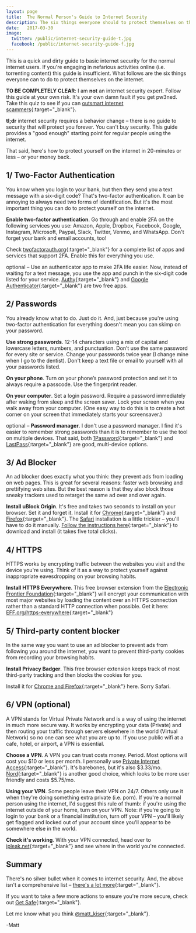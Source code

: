 ```yaml
---
layout: page
title:  The Normal Person's Guide to Internet Security
description: The six things everyone should to protect themselves on the internet. 
date:   2017-03-30
image:
  twitter: /public/internet-security-guide-t.jpg
  facebook: /public/internet-security-guide-f.jpg
---
```


This is a quick and dirty guide to basic internet security for the normal internet users. If you're engaging in nefarious activities online (i.e. torrenting content) this guide is insufficient. What follows are the six things everyone can to do to protect themselves on the internet.

**TO BE COMPLETELY CLEAR**: I am **not** an internet security expert. Follow this guide at your own risk. It's your own damn fault if you get pw3ned. Take this quiz to see if you can [outsmart internet scammers](https://www.opendns.com/phishing-quiz/){:target="_blank"}. 

**tl;dr** internet security requires a behavior change – there is no guide to security that will protect you forever. You can't buy security. This guide provides a "good enough" starting point for regular people using the internet.

That said, here's how to protect yourself on the internet in 20-minutes or less – or your money back. 

## 1/ Two-Factor Authentication

You know when you login to your bank, but then they send you a text message with a six-digit code? That's two-factor authentication. It can be annoying to always need two forms of identification. But it's the most important thing you can do to protect yourself on the internet. 

**Enable two-factor authentication**. Go through and enable 2FA on the following services you use: Amazon, Apple, Dropbox, Facebook, Google, Instagram, Microsoft, Paypal, Slack, Twitter, Venmo, and WhatsApp. Don't forget your bank and email accounts, too!

Check [twofactorauth.org](https://twofactorauth.org/){:target="_blank"} for a complete list of apps and services that support 2FA. Enable this for everything you use.

optional – Use an authenticator app to make 2FA life easier. Now, instead of waiting for a text message, you use the app and punch in the six-digit code listed for your service. [Authy](https://www.authy.com/tutorials/){:target="_blank"} and [Google Authenticator](https://support.google.com/accounts/answer/1066447?hl=en){:target="_blank"} are two free apps. 

## 2/ Passwords

You already know what to do. Just do it. And, just because you're using two-factor authentication for everything doesn't mean you can skimp on your password. 

**Use strong passwords**. 12-14 characters using a mix of capital and lowercase letters, numbers, and punctuation. Don’t use the same password for every site or service. Change your passwords twice year (I change mine when I go to the dentist). Don't keep a text file or email to yourself with all your passwords listed.

**On your phone**. Turn on your phone’s password protection and set it to always require a passcode. Use the fingerprint reader.

**On your computer**. Set a login password. Require a password immediately after waking from sleep and the screen saver. Lock your screen when you walk away from your computer. (One easy way to do this is to create a hot corner on your screen that immediately starts your screensaver.)

optional – **Password manager**. I don't use a password manager. I find it's easier to remember strong passwords than it is to remember to use the tool on multiple devices.  That said, both [1Password](https://1password.com/){:target="_blank"} and [LastPass](https://www.lastpass.com/){:target="_blank"} are good, multi-device options.

## 3/ Ad Blocker

An ad blocker does exactly what you think: they prevent ads from loading on web pages. This is great for several reasons: faster web browsing and prettifying web sites. But the best reason is that they also block those sneaky trackers used to retarget the same ad over and over again.

**Install uBlock Origin**. It's free and takes two seconds to install on your browser. Set it and forget it. Install it for [Chrome](https://chrome.google.com/webstore/detail/ublock-origin/cjpalhdlnbpafiamejdnhcphjbkeiagm?hl=en){:target="_blank"} and [Firefox](https://addons.mozilla.org/en-US/firefox/addon/ublock-origin/){:target="_blank"}. The [Safari](https://github.com/el1t/uBlock-Safari) installation is a little trickier – you'll have to do it manually. [Follow the instructions here](https://github.com/el1t/uBlock-Safari/tree/safari/dist#install){:target="_blank"} to download and install (it takes five total clicks).

## 4/ HTTPS

HTTPS works by encrypting traffic between the websites you visit and the device you're using. Think of it as a way to protect yourself against inappropriate eavesdropping on your browsing habits.

**Install HTTPS Everywhere**. This free browser extension from the [Electronic Frontier Foundation](https://www.eff.org/){:target="_blank"} will encrypt your communication with most major websites by loading the content over an HTTPS connection rather than a standard HTTP connection when possible. Get it here: [EFF.org/https-everywhere](https://www.eff.org/https-everywhere){:target="_blank"}

## 5/ Third-party content blocker

In the same way you want to use an ad blocker to prevent ads from following you around the internet, you want to prevent third-party cookies from recording your browsing habits. 

**Install Privacy Badger**. This free browser extension keeps track of most third-party tracking and then blocks the cookies for you. 

Install it for [Chrome and Firefox](https://www.eff.org/privacybadger){:target="_blank"} here. Sorry Safari.

## 6/ VPN (optional)

A VPN stands for Virtual Private Network and is a way of using the internet in much more secure way. It works by encrypting your data (Private) and then routing your traffic through servers elsewhere in the world (Virtual Network) so no one can see what you are up to. If you use public wifi at a cafe, hotel, or airport, a VPN is essential.

**Choose a VPN**. A VPN you can trust costs money. Period. Most options will cost you $10 or less per month. I personally use [Private Internet Access](https://www.privateinternetaccess.com/pages/buy-vpn/){:target="_blank"}. It's barebones, but it's also $3.33/mo. [Nord](https://nordvpn.com/pricing/){:target="_blank"} is another good choice, which looks to be more user friendly and costs $5.75/mo.

**Using your VPN**. Some people leave their VPN on 24/7. Others only use it when they're doing something extra private (i.e. porn). If you're a normal person using the internet, I'd suggest this rule of thumb: if you're using the internet outside of your home, turn on your VPN. Note: if you're going to login to your bank or a financial institution, turn off your VPN – you'll likely get flagged and locked out of your account since you'll appear to be somewhere else in the world.

**Check it's working**. With your VPN connected, head over to [ipleak.net](https://ipleak.net/){:target="_blank"} and see where in the world you're connected.

## Summary

There's no silver bullet when it comes to internet security. And, the above isn't a comprehensive list – [there's a lot more](https://privacytoolsio.github.io/privacytools.io/){:target="_blank"}.

If you want to take a few more actions to ensure you're more secure, check out [Get Safe](https://www.letsgetsafe.org/){:target="_blank"}.

Let me know what you think [@matt_kiser](https://twitter.com/matt_kiser){:target="_blank"}.

-Matt